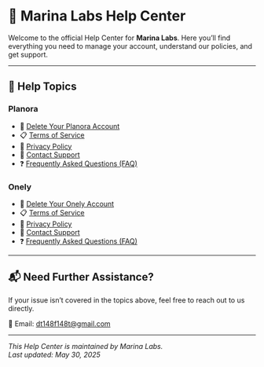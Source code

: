 # 🛟 Marina Labs Help Center

Welcome to the official Help Center for **Marina Labs**. Here you’ll find everything you need to manage your account, understand our policies, and get support.

---

## 📂 Help Topics

### Planora

- 🧹 [Delete Your Planora Account](./planora/account-deletion)
- 📋 [Terms of Service](./planora/terms-of-service)
- 🔐 [Privacy Policy](./privacy)
- 💌 [Contact Support](./support)
- ❓ [Frequently Asked Questions (FAQ)](./faq)

### Onely

- 🧹 [Delete Your Onely Account](./onely/account-deletion)
- 📋 [Terms of Service](./onely/terms-of-service)
- 🔐 [Privacy Policy](./privacy)
- 💌 [Contact Support](./support)
- ❓ [Frequently Asked Questions (FAQ)](./faq)

---

## 📬 Need Further Assistance?

If your issue isn’t covered in the topics above, feel free to reach out to us directly.

📧 Email: [dt148f148t@gmail.com](mailto:dt148f148t@gmail.com)

---

_This Help Center is maintained by Marina Labs._  
_Last updated: May 30, 2025_
